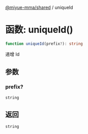 [@miyue-mma/shared](../index.md) / uniqueId

# 函数: uniqueId()

```ts
function uniqueId(prefix?): string
```

递增 Id

## 参数

### prefix?

`string`

## 返回

`string`
